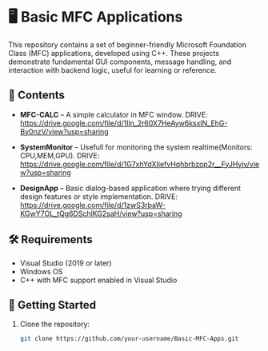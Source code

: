 # 🖥️ Basic MFC Applications

This repository contains a set of beginner-friendly Microsoft Foundation Class (MFC) applications, developed using C++. These projects demonstrate fundamental GUI components, message handling, and interaction with backend logic, useful for learning or reference.

## 📂 Contents

- **MFC-CALC** – A simple calculator in MFC window.
DRIVE: https://drive.google.com/file/d/1Iln_2r60X7HeAyw6ksxlN_EhG-By0nzV/view?usp=sharing

- **SystemMonitor** – Usefull for monitoring the system realtime(Monitors: CPU,MEM,GPU).
DRIVE: https://drive.google.com/file/d/1G7xhYdXIjefvHqhbrbzop2r__FyJHyjv/view?usp=sharing
- **DesignApp** – Basic dialog-based application where trying different design features or style implementation.
DRIVE: https://drive.google.com/file/d/1zwS3rbaW-KGwY7OL_tQg6DSchlKG2saH/view?usp=sharing

## 🛠️ Requirements

- Visual Studio (2019 or later)
- Windows OS
- C++ with MFC support enabled in Visual Studio

## 🚀 Getting Started

1. Clone the repository:
   ```bash
   git clone https://github.com/your-username/Basic-MFC-Apps.git
